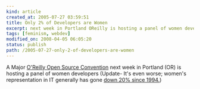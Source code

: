 ```yaml
---
kind: article
created_at: 2005-07-27 03:59:51
title: Only 2% of Developers are Women
excerpt: next week in Portland OReilly is hosting a panel of women developers""
tags: [feminism, webdev]
modified_on: 2008-04-05 06:05:20
status: publish 
path: /2005-07-27-only-2-of-developers-are-women
---
```


A Major <a title="O'Reilly Open Source Convention" href="http://conferences.oreillynet.com/cs/os2005/view/e_sess/7039">O'Reilly Open Source Convention</a> next week in Portland (OR) is hosting a panel of women developers (Update- It's even worse; women's representation in IT generally has gone <a href="http://www.internetnews.com/commentary/article.php/3518756">down 20% since 1994.</a>)